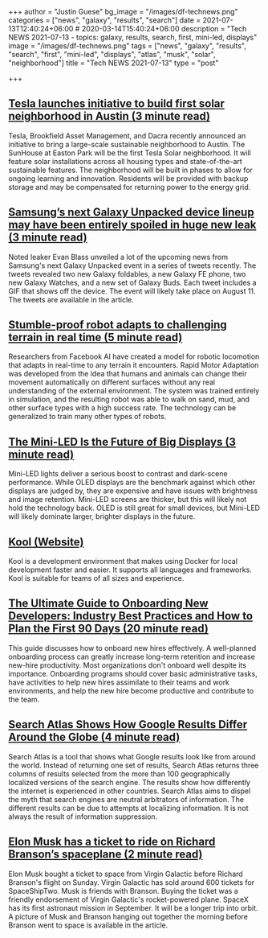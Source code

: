 +++
author = "Justin Guese"
bg_image = "/images/df-technews.png"
categories = ["news", "galaxy", "results", "search"]
date = 2021-07-13T12:40:24+06:00 # 2020-03-14T15:40:24+06:00
description = "Tech NEWS 2021-07-13 - topics: galaxy, results, search, first, mini-led, displays"
image = "/images/df-technews.png"
tags = ["news", "galaxy", "results", "search", "first", "mini-led", "displays", "atlas", "musk", "solar", "neighborhood"]
title = "Tech NEWS 2021-07-13"
type = "post"

+++

## [Tesla launches initiative to build first solar neighborhood in Austin (3 minute read)](https://www.fox7austin.com/news/tesla-launches-initiative-to-build-first-solar-neighborhood-in-austin)

Tesla, Brookfield Asset Management, and Dacra recently announced an initiative to bring a large-scale sustainable neighborhood to Austin. The SunHouse at Easton Park will be the first Tesla Solar neighborhood. It will feature solar installations across all housing types and state-of-the-art sustainable features. The neighborhood will be built in phases to allow for ongoing learning and innovation. Residents will be provided with backup storage and may be compensated for returning power to the energy grid.

## [Samsung’s next Galaxy Unpacked device lineup may have been entirely spoiled in huge new leak (3 minute read)](https://www.theverge.com/2021/7/11/22572858/samsung-galaxy-unpacked-2021-leak-evan-blass-galaxy-z-fold-flip-3-s21-fe-watch-4-buds-2-date)

Noted leaker Evan Blass unveiled a lot of the upcoming news from Samsung's next Galaxy Unpacked event in a series of tweets recently. The tweets revealed two new Galaxy foldables, a new Galaxy FE phone, two new Galaxy Watches, and a new set of Galaxy Buds. Each tweet includes a GIF that shows off the device. The event will likely take place on August 11. The tweets are available in the article.

## [Stumble-proof robot adapts to challenging terrain in real time (5 minute read)](https://techcrunch.com/2021/07/09/stumble-proof-robot-adapts-to-challenging-terrain-in-real-time/)

Researchers from Facebook AI have created a model for robotic locomotion that adapts in real-time to any terrain it encounters. Rapid Motor Adaptation was developed from the idea that humans and animals can change their movement automatically on different surfaces without any real understanding of the external environment. The system was trained entirely in simulation, and the resulting robot was able to walk on sand, mud, and other surface types with a high success rate. The technology can be generalized to train many other types of robots.

## [The Mini-LED Is the Future of Big Displays (3 minute read)](https://spectrum.ieee.org/consumer-electronics/audiovideo/the-miniled-is-the-future-of-big-displays)

Mini-LED lights deliver a serious boost to contrast and dark-scene performance. While OLED displays are the benchmark against which other displays are judged by, they are expensive and have issues with brightness and image retention. Mini-LED screens are thicker, but this will likely not hold the technology back. OLED is still great for small devices, but Mini-LED will likely dominate larger, brighter displays in the future.

## [Kool (Website)](https://kool.dev/)

Kool is a development environment that makes using Docker for local development faster and easier. It supports all languages and frameworks. Kool is suitable for teams of all sizes and experience.

## [The Ultimate Guide to Onboarding New Developers: Industry Best Practices and How to Plan the First 90 Days (20 minute read)](https://codesubmit.io/blog/guide-to-onboarding-developers/)

This guide discusses how to onboard new hires effectively. A well-planned onboarding process can greatly increase long-term retention and increase new-hire productivity. Most organizations don't onboard well despite its importance. Onboarding programs should cover basic administrative tasks, have activities to help new hires assimilate to their teams and work environments, and help the new hire become productive and contribute to the team.

## [Search Atlas Shows How Google Results Differ Around the Globe (4 minute read)](https://gizmodo.com/search-atlas-shows-how-google-results-differ-around-the-1847274797)

Search Atlas is a tool that shows what Google results look like from around the world. Instead of returning one set of results, Search Atlas returns three columns of results selected from the more than 100 geographically localized versions of the search engine. The results show how differently the internet is experienced in other countries. Search Atlas aims to dispel the myth that search engines are neutral arbitrators of information. The different results can be due to attempts at localizing information. It is not always the result of information suppression.

## [Elon Musk has a ticket to ride on Richard Branson’s spaceplane (2 minute read)](https://www.theverge.com/2021/7/12/22573850/elon-musk-richard-branson-spaceplane-virgin-galactic)

Elon Musk bought a ticket to space from Virgin Galactic before Richard Branson's flight on Sunday. Virgin Galactic has sold around 600 tickets for SpaceShipTwo. Musk is friends with Branson. Buying the ticket was a friendly endorsement of Virgin Galactic's rocket-powered plane. SpaceX has its first astronaut mission in September. It will be a longer trip into orbit. A picture of Musk and Branson hanging out together the morning before Branson went to space is available in the article.

